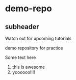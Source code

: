 # demo-repo

## subheader

Watch out for upcoming tutorials

demo repository for practice

Some text here

1. this is awesome
2. yoooooo!!!!
